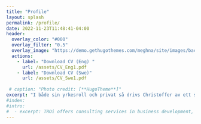 ```yaml
---
title: "Profile"
layout: splash
permalink: /profile/
date: 2022-11-23T11:48:41-04:00
header:
  overlay_color: "#000"
  overlay_filter: "0.5"
  overlay_image: "https://demo.gethugothemes.com/meghna/site/images/backgrounds/hero-area.jpg"
  actions:
    - label: "Download CV (Eng) "
      url: /assets/CV_Eng1.pdf
    - label: "Download CV (Swe)"
      url: /assets/CV_Swe1.pdf
 
 # caption: "Photo credit: [**HugoTheme**]"
excerpt: "I både sin yrkesroll och privat så drivs Christoffer av ett stort intresse för digitalisering, teknik och effektivisering som gynnar verksamhet, användare, kunder och hans egen vardag."
#index:
#intro: 
#  - excerpt: TROi offers consulting services in business development, digitalization, Enterprise and solution architecture with a focus on customer value, quality and efficiency.
---
```


